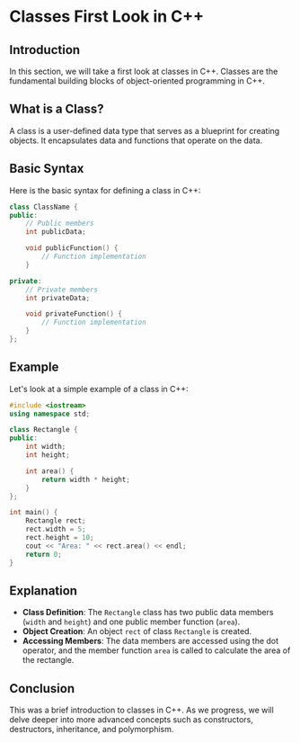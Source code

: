 # Classes First Look in C++

## Introduction
In this section, we will take a first look at classes in C++. Classes are the fundamental building blocks of object-oriented programming in C++.

## What is a Class?
A class is a user-defined data type that serves as a blueprint for creating objects. It encapsulates data and functions that operate on the data.

## Basic Syntax
Here is the basic syntax for defining a class in C++:

```cpp
class ClassName {
public:
    // Public members
    int publicData;

    void publicFunction() {
        // Function implementation
    }

private:
    // Private members
    int privateData;

    void privateFunction() {
        // Function implementation
    }
};
```

## Example
Let's look at a simple example of a class in C++:

```cpp
#include <iostream>
using namespace std;

class Rectangle {
public:
    int width;
    int height;

    int area() {
        return width * height;
    }
};

int main() {
    Rectangle rect;
    rect.width = 5;
    rect.height = 10;
    cout << "Area: " << rect.area() << endl;
    return 0;
}
```

## Explanation
- **Class Definition**: The `Rectangle` class has two public data members (`width` and `height`) and one public member function (`area`).
- **Object Creation**: An object `rect` of class `Rectangle` is created.
- **Accessing Members**: The data members are accessed using the dot operator, and the member function `area` is called to calculate the area of the rectangle.

## Conclusion
This was a brief introduction to classes in C++. As we progress, we will delve deeper into more advanced concepts such as constructors, destructors, inheritance, and polymorphism.
